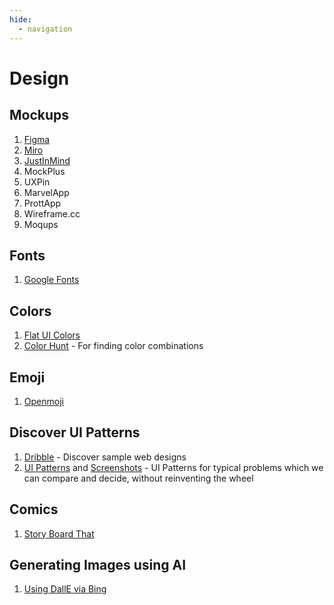```yaml
---
hide:
  - navigation
---
```

# Design
## Mockups
1. [Figma](https://www.figma.com/pricing/)
2. [Miro](https://miro.com/pricing)
3. [JustInMind](https://www.justinmind.com/pricing)
4. MockPlus
5. UXPin
6. MarvelApp
7. ProttApp
8. Wireframe.cc
9.  Moqups

## Fonts
1. [Google Fonts](https://fonts.google.com/)
 
## Colors
1. [Flat UI Colors](https://flatuicolors.com/)
2. [Color Hunt](https://colorhunt.co/) - For finding color combinations

## Emoji
1. [Openmoji](https://openmoji.org/)

## Discover UI Patterns
1. [Dribble](https://dribbble.com/) - Discover sample web designs
2. [UI Patterns](https://ui-patterns.com/patterns) and [Screenshots](https://ui-patterns.com/explore) - UI Patterns for typical problems which we can compare and decide, without reinventing the wheel

## Comics
1. [Story Board That](https://www.storyboardthat.com)

## Generating Images using AI
1. [Using DallE via Bing](https://www.linkedin.com/feed/update/urn:li:activity:7146874537425395712?updateEntityUrn=urn%3Ali%3Afs_feedUpdate%3A%28V2%2Curn%3Ali%3Aactivity%3A7146874537425395712%29)